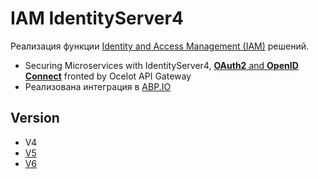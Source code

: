 # IAM IdentityServer4

Реализация функции [Identity and Access Management (IAM)](../../arch/iam.md) решений.

- Securing Microservices with IdentityServer4, [**OAuth2** and **OpenID Connect**](https://medium.com/aspnetrun/securing-microservices-with-identityserver4-with-oauth2-and-openid-connect-fronted-by-ocelot-api-49ea44a0cf9e) fronted by Ocelot API Gateway
- Реализована интеграция в [ABP.IO](../framework/abp.md)

## Version

- V4
- [V5](https://docs.duendesoftware.com/identityserver/v5)
- [V6](https://docs.duendesoftware.com/identityserver/v6)